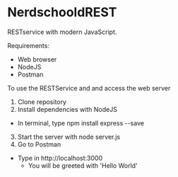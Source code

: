 # NerdschooldREST

RESTservice with modern JavaScript.

Requirements:
  - Web browser
  - NodeJS
  - Postman

To use the RESTService and and access the web server
1. Clone repository
2. Install dependencies with NodeJS
  - In terminal, type npm install express --save
3. Start the server with node server.js
4. Go to Postman
  - Type in http://localhost:3000
    - You will be greeted with 'Hello World'
